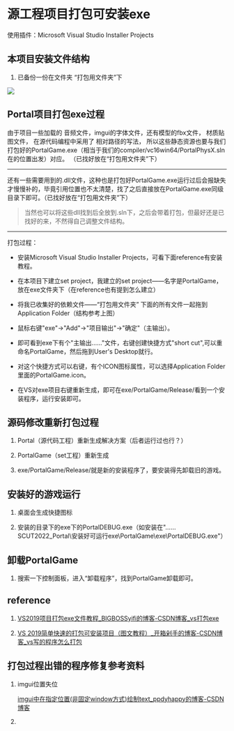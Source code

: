 # 源工程项目打包可安装exe

使用插件：Microsoft Visual Studio Installer Projects



## 本项目安装文件结构

1. 已备份一份在文件夹 “打包用文件夹”下

![](E:\marktext\images\2022-07-16-00-05-25-image.png)

## 

## Portal项目打包exe过程

由于项目一些加载的 音频文件，imgui的字体文件，还有模型的fbx文件， 材质贴图文件， 在源代码编程中采用了 相对路径的写法， 所以这些静态资源也要与我们打包好的PortalGame.exe（相当于我们的compiler/vc16win64/PortalPhysX.sln在的位置出发）对应。 （已找好放在“打包用文件夹”下）



---



还有一些需要用到的.dll文件，这种也是打包好PortalGame.exe运行过后会报缺失才慢慢补的，毕竟引用位置也不太清楚，找了之后直接放在PortalGame.exe同级目录下即可。（已找好放在“打包用文件夹”下）

> 当然也可以将这些dll找到后全放到.sln下，之后会带着打包，但最好还是已找好的来，不然得自己调整文件结构。



---



打包过程：

- 安装Microsoft Visual Studio Installer Projects，可看下面reference有安装教程。

- 在本项目下建立set project，我建立的set project——名字是PortalGame，放在exe文件夹下（在reference也有提到怎么建立）

- 将我已收集好的依赖文件——“打包用文件夹” 下面的所有文件一起拖到 Application Folder（结构参考上图）

- 鼠标右键"exe"->"Add"->"项目输出"->"确定"（主输出）。

- 即可看到exe下有个"主输出……"文件，右键创建快捷方式"short cut",可以重命名PortalGame，然后拖到User's Desktop就行。

- 对这个快捷方式可以右键，有个ICON图标属性，可以选择Application Folder里面的PortalGame.icon。

- 在VS对exe项目右键重新生成，即可在exe/PortalGame/Release/看到一个安装程序，运行安装即可。

## 

## 源码修改重新打包过程

1. Portal（源代码工程）重新生成解决方案（后者运行过也行？）

2. PortalGame（set工程）重新生成

3. exe/PortalGame/Release/就是新的安装程序了，要安装得先卸载旧的游戏。

## 

## 安装好的游戏运行

1. 桌面会生成快捷图标

2. 安装的目录下的exe下的PortalDEBUG.exe（如安装在"……SCUT2022_Portal\安装好可运行exe\PortalGame\exe\PortalDEBUG.exe"）

## 

## 卸载PortalGame

1. 搜索一下控制面板，进入“卸载程序”，找到PortalGame卸载即可。

## 

## reference

1. [VS2019项目打包exe文件教程_BIGBOSSyifi的博客-CSDN博客_vs打包exe](https://blog.csdn.net/weixin_50679163/article/details/119702995)

2. [VS 2019简单快速的打包可安装项目（图文教程）_开箱剁手的博客-CSDN博客_vs写的程序怎么打包](https://blog.csdn.net/qq_41506111/article/details/102777940)

## 

## 打包过程出错的程序修复参考资料

1. imgui位置失位
   
   [imgui中在指定位置(非固定window方式)绘制text_ppdyhappy的博客-CSDN博客](https://blog.csdn.net/ppdyhappy/article/details/114592695)

2. 
